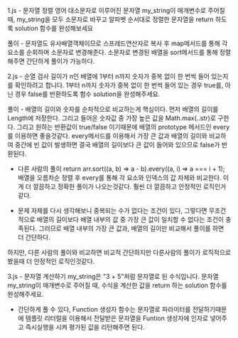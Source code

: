 1.js - 문자열 정렬
영어 대소문자로 이루어진 문자열 my_string이 매개변수로 주어질 때, my_string을 모두 소문자로 바꾸고 알파벳 순서대로 정렬한 문자열을 return 하도록 solution 함수를 완성해보세요

풀이 - 문자열도 유사배열객체이므로 스프레드연산자로 복사 후 map메서드를 통해 각 요소를 순회하며 소문자로 변경해준다. 소문자로 변경된 배열을 sort메서드를 통해 정렬 해주면 간단하게 풀이가 가능하다.


2.js - 순열 검사
길이가 n인 배열에 1부터 n까지 숫자가 중복 없이 한 번씩 들어 있는지를 확인하려고 합니다.
1부터 n까지 숫자가 중복 없이 한 번씩 들어 있는 경우 true를, 아닌 경우 false를 반환하도록 함수 solution을 완성해주세요.

풀이 - 배열의 길이와 숫자를 순차적으로 비교하는게 핵심이다.
  먼저 배열의 길이를 Length에 저장한다.
  그리고 들어온 숫자값 중 가장 높은 값을 Math.max(..str)로 구한다.
  그리고 원하는 반환값이 true/false 이기때문에 배열의 prototype 메서드인 every를 이용하면 좋을것같다.
  every메서드를 이용해서 가장 큰 값과 배열의 길이와 비교하여 중간에 빈 값이 발생하면 결국 배열의 길이보다 큰 값이 들어와 있으므로 false가 반환된다.

  - 다른 사람의 풀이
  return arr.sort((a, b) => a - b).every((a, i) => a === i + 1); 
  배열을 오름차순 정렬 후 every를 통해 각 요소와 인덱스의 값 자체와 비교한다.
  이게 더 깔끔하고 정확한 풀이가 나오는것같다.
  훨씬 더 깔끔하고 안정적인 로직인거같다.

  - 문제 자체를 다시 생각해보니 중복되는 수가 없다는 조건이 있다, 그렇다면 무조건적으로 배열의 길이보다 배열 내부의 값 중 가장 큰 값이 일치할 수 없다는 조건이 충족된다.
  그러므로 배열 내부의 가장 큰 값과, 배열의 길이만 비교해서 풀이를 하면 더 간단하다.

  하지만, 다른 사람의 풀이와 비교하면 비교적 간단하지만 다른사람의 풀이가 로직적으로 봤을때 더 안정적인 로직인것같다.

3.js - 문자열 계산하기
my_string은 "3 + 5"처럼 문자열로 된 수식입니다. 문자열 my_string이 매개변수로 주어질 때, 수식을 계산한 값을 return 하는 solution 함수를 완성해주세요.

 - 간단하게 풀 수 있다, Function 생성자 함수는 문자열로 파라미터를 전달하기때문에 템플릿 리터럴을 이용해서 전달받은 문자열을 Funtion 생성자에 인자로 넣어주고 즉시실행을 시켜 평가된 값을 리턴해주면 된다.


